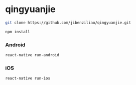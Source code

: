 # qingyuanjie

```bash
git clone https://github.com/jibenziliao/qingyuanjie.git
```

```bash
npm install
```

### Android

```bash
react-native run-android
```
### iOS

```bash
react-native run-ios
```
